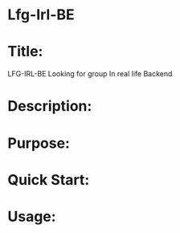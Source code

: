 # Lfg-Irl-BE

# Title:
LFG-IRL-BE Looking for group In real life Backend

# Description:

# Purpose:

# Quick Start:

# Usage:
